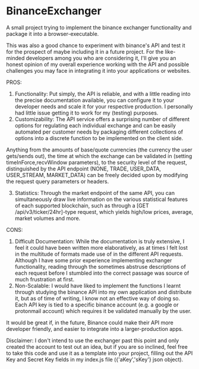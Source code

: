# BinanceExchanger
A small project trying to implement the binance exchanger functionality and package it into a browser-executable.

This was also a good chance to experiment with binance's API and test it for the prospect of maybe including it in a future project. For the like-minded developers among you who are considering it, I'll give you an honest opinion of my overall experience working with the API and possible challenges you may face in integrating it into your applications or websites.

PROS:
1) Functionality: Put simply, the API is reliable, and with a little reading into the precise documentation available, you can configure it to your developer needs and scale it for your respective production. I personally had little issue getting it to work for my (testing) purposes.
2) Customizability: The API service offers a surprising number of different options for regulating each individual exchange and can be easily automated per customer needs by packaging different collections of options into a discrete function to be implemented on the client side.

Anything from the amounts of base/quote currencies (the currency the user gets/sends out), the time at which the exchange can be validated in (setting timeInForce,recvWindow parameters), to the security level of the request, distinguished by the API endpoint (NONE, TRADE, USER_DATA, USER_STREAM, MARKET_DATA) can be freely decided upon by modifying the request query parameters or headers.

3) Statistics: Through the market endpoint of the same API, you can simultaneously draw live information on the various statistical features of each supported blockchain, such as through a [GET /api/v3/ticker/24hr]-type request, which yields high/low prices, average, market volumes and more.

CONS:
1) Difficult Documentation: While the documentation is truly extensive, I feel it could have been written more elaboratively, as at times I felt lost in the multitude of formats made use of in the different API requests. Although I have some prior experience implementing exchanger functionality, reading through the sometimes abstruse descriptions of each request before I stumbled into the correct passage was source of much frustration at first.
2) Non-Scalable: I would have liked to implement the functions I learnt through studying the binance API into my own application and distribute it, but as of time of writing, I know not an effective way of doing so. Each API key is tied to a specific binance account (e.g. a google or protonmail account) which requires it be validated manually by the user.

It would be great if, in the future, Binance could make their API more developer friendly, and easier to integrate into a larger-production apps.

Disclaimer: I don't intend to use the exchanger past this point and only created the account to test out an idea, but if you are so inclined, feel free to take this code and use it as a template into your project, filling out the API Key and Secret Key fields in my index.js file ({'aKey','sKey'} json object).
